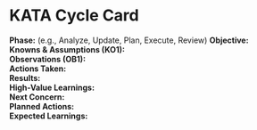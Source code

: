# KATA Cycle Card

**Phase:** (e.g., Analyze, Update, Plan, Execute, Review)
**Objective:**  
**Knowns & Assumptions (KO1):**  
**Observations (OB1):**  
**Actions Taken:**  
**Results:**  
**High-Value Learnings:**  
**Next Concern:**  
**Planned Actions:**  
**Expected Learnings:**